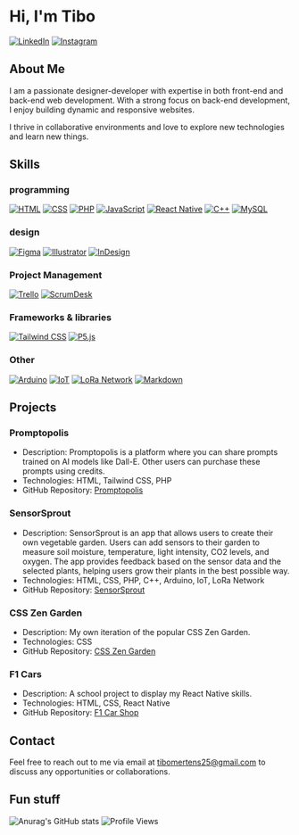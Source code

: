 # Hi, I'm Tibo

[![LinkedIn](https://img.shields.io/badge/LinkedIn-Connect-blue?style=flat-square&logo=linkedin&logoColor=white)](https://www.linkedin.com/in/tibo-mertens-5516bb233/)
[![Instagram](https://img.shields.io/badge/Instagram-Follow-E4405F?style=flat-square&logo=instagram&logoColor=white)](https://www.instagram.com/_tibo_m_/)

## About Me

I am a passionate designer-developer with expertise in both front-end and back-end web development. With a strong focus on back-end development, I enjoy building dynamic and responsive websites. 

I thrive in collaborative environments and love to explore new technologies and learn new things.

## Skills

### programming

[![HTML](https://img.shields.io/badge/HTML-orange?style=flat-square&logo=html5&logoColor=white)](https://your-website-url)
[![CSS](https://img.shields.io/badge/CSS-blue?style=flat-square&logo=css3&logoColor=white)](https://your-website-url)
[![PHP](https://img.shields.io/badge/PHP-purple?style=flat-square&logo=php&logoColor=white)](https://your-website-url)
[![JavaScript](https://img.shields.io/badge/JavaScript-yellow?style=flat-square&logo=javascript&logoColor=white)](https://your-website-url)
[![React Native](https://img.shields.io/badge/React_Native-blue?style=flat-square&logo=react&logoColor=white)](https://your-website-url)
[![C++](https://img.shields.io/badge/C++-blue?style=flat-square&logo=c%2B%2B&logoColor=white)](https://your-website-url)
[![MySQL](https://img.shields.io/badge/MySQL-4479A1?style=flat-square&logo=mysql&logoColor=white)](https://www.mysql.com/)

### design
[![Figma](https://img.shields.io/badge/Figma-purple?style=flat-square&logo=figma&logoColor=white)](https://your-website-url)
[![Illustrator](https://img.shields.io/badge/Illustrator-orange?style=flat-square&logo=adobe-illustrator&logoColor=white)](https://your-website-url)
[![InDesign](https://img.shields.io/badge/InDesign-red?style=flat-square&logo=adobe-indesign&logoColor=white)](https://your-website-url)

### Project Management
[![Trello](https://img.shields.io/badge/Trello-0079BF?style=flat-square&logo=trello&logoColor=white)](https://trello.com/)
[![ScrumDesk](https://img.shields.io/badge/ScrumDesk-black?style=flat-square&logo=scrumsdesk&logoColor=green)](https://www.scrumdesk.com/)

### Frameworks & libraries
[![Tailwind CSS](https://img.shields.io/badge/Tailwind_CSS-38B2AC?style=flat-square&logo=tailwind-css&logoColor=white)](https://tailwindcss.com/)
[![P5.js](https://img.shields.io/badge/P5.js-grey?style=flat-square&logo=p5.js&logoColor=white)](https://p5js.org/)

### Other 
[![Arduino](https://img.shields.io/badge/Arduino-blue?style=flat-square&logo=arduino&logoColor=white)](https://your-website-url)
[![IoT](https://img.shields.io/badge/IoT-0088CC?style=flat-square&logo=internet-of-things&logoColor=white)](https://en.wikipedia.org/wiki/Internet_of_things)
[![LoRa Network](https://img.shields.io/badge/LoRa_Network-2E7D32?style=flat-square&logo=lora&logoColor=white)](https://lora-alliance.org/)
[![Markdown](https://img.shields.io/badge/Markdown-lightgrey?style=flat-square)](https://daringfireball.net/projects/markdown/)

## Projects

### Promptopolis

- Description: Promptopolis is a platform where you can share prompts trained on AI models like Dall-E. Other users can purchase these prompts using credits.
- Technologies: HTML, Tailwind CSS, PHP
- GitHub Repository: [Promptopolis](https://github.com/TiboMertens/Promptopolis)

### SensorSprout

- Description: SensorSprout is an app that allows users to create their own vegetable garden. Users can add sensors to their garden to measure soil moisture, temperature, light intensity, CO2 levels, and oxygen. The app provides feedback based on the sensor data and the selected plants, helping users grow their plants in the best possible way.
- Technologies: HTML, CSS, PHP, C++, Arduino, IoT, LoRa Network
- GitHub Repository: [SensorSprout](https://github.com/TiboMertens/sensorSprout)

### CSS Zen Garden

- Description: My own iteration of the popular CSS Zen Garden.
- Technologies: CSS
- GitHub Repository: [CSS Zen Garden](https://github.com/TiboMertens/zengarden)

### F1 Cars

- Description: A school project to display my React Native skills.
- Technologies: HTML, CSS, React Native
- GitHub Repository: [F1 Car Shop](https://github.com/TiboMertens/F1car-shop)

## Contact

Feel free to reach out to me via email at <tibomertens25@gmail.com> to discuss any opportunities or collaborations.

## Fun stuff

![Anurag's GitHub stats](https://github-readme-stats.vercel.app/api?username=TiboMertens&show_icons=true&theme=radical)
![Profile Views](https://komarev.com/ghpvc/?username=TiboMertens&color=blueviolet)

